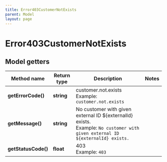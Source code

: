 ```yaml
---
title: Error403CustomerNotExists
parent: Model
layout: page
---
```


# Error403CustomerNotExists

## Model getters

Method name | Return type | Description | Notes
------------ | ------------- | ------------- | -------------
**getErrorCode()** | **string** | customer.not.exists <br>Example: `customer.not.exists` |
**getMessage()** | **string** | No customer with given external ID ${externalId} exists. <br>Example: `No customer with given external ID ${externalId} exists.` |
**getStatusCode()** | **float** | 403 <br>Example: `403` |

